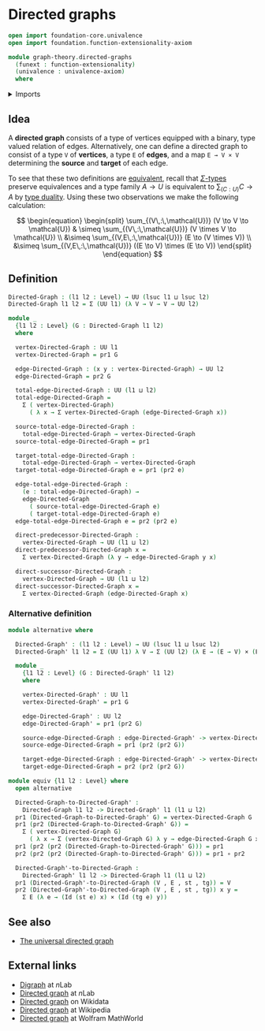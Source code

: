 # Directed graphs

```agda
open import foundation-core.univalence
open import foundation.function-extensionality-axiom

module graph-theory.directed-graphs
  (funext : function-extensionality)
  (univalence : univalence-axiom)
  where
```

<details><summary>Imports</summary>

```agda
open import foundation.cartesian-product-types funext univalence
open import foundation.dependent-pair-types
open import foundation.function-types funext
open import foundation.identity-types funext
open import foundation.universe-levels
```

</details>

## Idea

A **directed graph** consists of a type of vertices equipped with a binary, type
valued relation of edges. Alternatively, one can define a directed graph to
consist of a type `V` of **vertices**, a type `E` of **edges**, and a map
`E → V × V` determining the **source** and **target** of each edge.

To see that these two definitions are
[equivalent](foundation-core.equivalences.md), recall that
[$\Sigma$-types](foundation.dependent-pair-types.md) preserve equivalences and a
type family $A \to U$ is equivalent to $\sum_{(C : U)} C \to A$ by
[type duality](foundation.type-duality.md). Using these two observations we make
the following calculation:

$$
\begin{equation}
\begin{split}
\sum_{(V\,:\,\mathcal{U})} (V \to V \to \mathcal{U}) & \simeq \sum_{(V\,:\,\mathcal{U})}
 (V \times V \to \mathcal{U}) \\
 &\simeq \sum_{(V,E\,:\,\mathcal{U})} (E \to (V \times V)) \\
&\simeq  \sum_{(V,E\,:\,\mathcal{U})} ((E \to V) \times (E \to V))
\end{split}
\end{equation}
$$

## Definition

```agda
Directed-Graph : (l1 l2 : Level) → UU (lsuc l1 ⊔ lsuc l2)
Directed-Graph l1 l2 = Σ (UU l1) (λ V → V → V → UU l2)

module _
  {l1 l2 : Level} (G : Directed-Graph l1 l2)
  where

  vertex-Directed-Graph : UU l1
  vertex-Directed-Graph = pr1 G

  edge-Directed-Graph : (x y : vertex-Directed-Graph) → UU l2
  edge-Directed-Graph = pr2 G

  total-edge-Directed-Graph : UU (l1 ⊔ l2)
  total-edge-Directed-Graph =
    Σ ( vertex-Directed-Graph)
      ( λ x → Σ vertex-Directed-Graph (edge-Directed-Graph x))

  source-total-edge-Directed-Graph :
    total-edge-Directed-Graph → vertex-Directed-Graph
  source-total-edge-Directed-Graph = pr1

  target-total-edge-Directed-Graph :
    total-edge-Directed-Graph → vertex-Directed-Graph
  target-total-edge-Directed-Graph e = pr1 (pr2 e)

  edge-total-edge-Directed-Graph :
    (e : total-edge-Directed-Graph) →
    edge-Directed-Graph
      ( source-total-edge-Directed-Graph e)
      ( target-total-edge-Directed-Graph e)
  edge-total-edge-Directed-Graph e = pr2 (pr2 e)

  direct-predecessor-Directed-Graph :
    vertex-Directed-Graph → UU (l1 ⊔ l2)
  direct-predecessor-Directed-Graph x =
    Σ vertex-Directed-Graph (λ y → edge-Directed-Graph y x)

  direct-successor-Directed-Graph :
    vertex-Directed-Graph → UU (l1 ⊔ l2)
  direct-successor-Directed-Graph x =
    Σ vertex-Directed-Graph (edge-Directed-Graph x)
```

### Alternative definition

```agda
module alternative where

  Directed-Graph' : (l1 l2 : Level) → UU (lsuc l1 ⊔ lsuc l2)
  Directed-Graph' l1 l2 = Σ (UU l1) λ V → Σ (UU l2) (λ E → (E → V) × (E → V))

  module _
    {l1 l2 : Level} (G : Directed-Graph' l1 l2)
    where

    vertex-Directed-Graph' : UU l1
    vertex-Directed-Graph' = pr1 G

    edge-Directed-Graph' : UU l2
    edge-Directed-Graph' = pr1 (pr2 G)

    source-edge-Directed-Graph : edge-Directed-Graph' -> vertex-Directed-Graph'
    source-edge-Directed-Graph = pr1 (pr2 (pr2 G))

    target-edge-Directed-Graph : edge-Directed-Graph' -> vertex-Directed-Graph'
    target-edge-Directed-Graph = pr2 (pr2 (pr2 G))
```

```agda
module equiv {l1 l2 : Level} where
  open alternative

  Directed-Graph-to-Directed-Graph' :
    Directed-Graph l1 l2 -> Directed-Graph' l1 (l1 ⊔ l2)
  pr1 (Directed-Graph-to-Directed-Graph' G) = vertex-Directed-Graph G
  pr1 (pr2 (Directed-Graph-to-Directed-Graph' G)) =
    Σ ( vertex-Directed-Graph G)
      ( λ x → Σ (vertex-Directed-Graph G) λ y → edge-Directed-Graph G x y)
  pr1 (pr2 (pr2 (Directed-Graph-to-Directed-Graph' G))) = pr1
  pr2 (pr2 (pr2 (Directed-Graph-to-Directed-Graph' G))) = pr1 ∘ pr2

  Directed-Graph'-to-Directed-Graph :
    Directed-Graph' l1 l2 -> Directed-Graph l1 (l1 ⊔ l2)
  pr1 (Directed-Graph'-to-Directed-Graph (V , E , st , tg)) = V
  pr2 (Directed-Graph'-to-Directed-Graph (V , E , st , tg)) x y =
    Σ E (λ e → (Id (st e) x) × (Id (tg e) y))
```

## See also

- [The universal directed graph](graph-theory.universal-directed-graph.md)

## External links

- [Digraph](https://ncatlab.org/nlab/show/digraph) at $n$Lab
- [Directed graph](https://ncatlab.org/nlab/show/directed+graph) at $n$Lab
- [Directed graph](https://www.wikidata.org/entity/Q1137726) on Wikidata
- [Directed graph](https://en.wikipedia.org/wiki/Directed_graph) at Wikipedia
- [Directed graph](https://mathworld.wolfram.com/DirectedGraph.html) at Wolfram
  MathWorld
